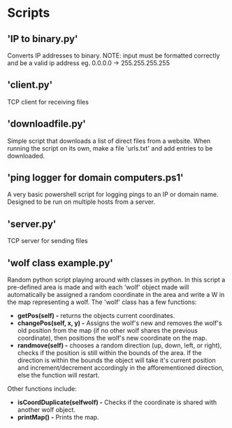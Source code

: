 # Scripts
## 'IP to binary.py'
Converts IP addresses to binary.
NOTE: input must be formatted correctly and be a valid ip address eg. 0.0.0.0 -> 255.255.255.255

## 'client.py'
TCP client for receiving files

## 'downloadfile.py'
Simple script that downloads a list of direct files from a website. When running the script on its own, make a file 'urls.txt' and add entries to be downloaded.

## 'ping logger for domain computers.ps1'
A very basic powershell script for logging pings to an IP or domain name. Designed to be run on multiple hosts from a server.

## 'server.py'
TCP server for sending files

## 'wolf class example.py'
Random python script playing around with classes in python. In this script a pre-defined area is made and with each 'wolf' object made will automatically be assigned a random coordinate in the area and write a W in the map representing a wolf. The 'wolf' class has a few functions:
* **getPos(self) -** returns the objects current coordinates.
* **changePos(self, x, y) -** Assigns the wolf's new and removes the wolf's old position from the map (if no other wolf shares the previous coordinate), then positions the wolf's new coordinate on the map.
* **randmove(self) -** chooses a random direction (up, down, left, or right), checks if the position is still within the bounds of the area. If the direction is within the bounds the object will take it's current position and increment/decrement accordingly in the afforementioned direction, else the function will restart.

Other functions include:
* **isCoordDuplicate(selfwolf) -** Checks if the coordinate is shared with another wolf object.
* **printMap() -** Prints the map.
